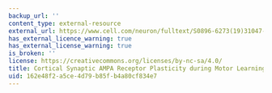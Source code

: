 ```yaml
---
backup_url: ''
content_type: external-resource
external_url: https://www.cell.com/neuron/fulltext/S0896-6273(19)31047-5?_returnURL=https%3A%2F%2Flinkinghub.elsevier.com%2Fretrieve%2Fpii%2FS0896627319310475%3Fshowall%3Dtrue
has_external_licence_warning: true
has_external_license_warning: true
is_broken: ''
license: https://creativecommons.org/licenses/by-nc-sa/4.0/
title: Cortical Synaptic AMPA Receptor Plasticity during Motor Learning
uid: 162e48f2-a5ce-4d79-b85f-b4a80cf834e7
---
```

